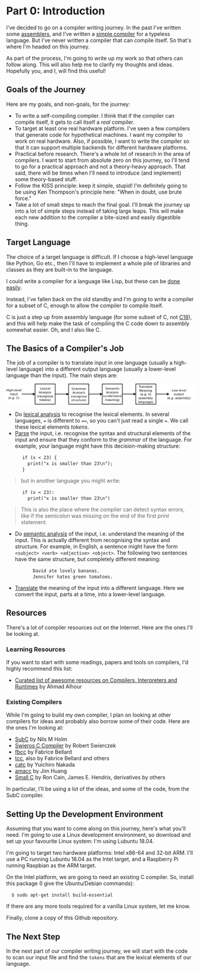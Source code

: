 # Part 0: Introduction

I've decided to go on a compiler writing journey. In the past I've written some
[assemblers](https://github.com/DoctorWkt/pdp7-unix/blob/master/tools/as7), and
I've written a [simple compiler](https://github.com/DoctorWkt/h-compiler)
for a typeless language. But I've never written a compiler that can compile
itself. So that's where I'm headed on this journey.

As part of the process, I'm going to write up my work so that others can
follow along. This will also help me to clarify my thoughts and ideas.
Hopefully you, and I, will find this useful!

## Goals of the Journey

Here are my goals, and non-goals, for the journey:

 + To write a self-compiling compiler. I think that if the compiler can
   compile itself, it gets to call itself a *real* compiler.
 + To target at least one real hardware platform. I've seen a few compilers
   that generate code for hypothetical machines. I want my compiler to
   work on real hardware. Also, if possible, I want to write the compiler
   so that it can support multiple backends for different hardware platforms.
 + Practical before research. There's a whole lot of research in the area of
   compilers. I want to start from absolute zero on this journey, so I'll
   tend to go for a practical approach and not a theory-heavy approach. That
   said, there will be times when I'll need to introduce (and implement) some
   theory-based stuff.
 + Follow the KISS principle: keep it simple, stupid! I'm definitely going to
   be using Ken Thompson's principle here: "When in doubt, use brute force."
 + Take a lot of small steps to reach the final goal. I'll break the journey
   up into a lot of simple steps instead of taking large leaps. This will
   make each new addition to the compiler a bite-sized and easily digestible
   thing.

## Target Language

The choice of a target language is difficult. If I choose a high-level
language like Python, Go etc., then I'll have to implement a whole pile
of libraries and classes as they are built-in to the language.

I could write a compiler for a language like Lisp, but these can be
[done easily](ftp://publications.ai.mit.edu/ai-publications/pdf/AIM-039.pdf).

Instead, I've fallen back on the old standby and I'm going to write a
compiler for a subset of C, enough to allow the compiler to compile
itself.

C is just a step up from assembly language (for some subset of C, not
[C18](https://en.wikipedia.org/wiki/C18_(C_standard_revision))), and this
will help make the task of compiling the C code down to assembly somewhat
easier. Oh, and I also like C.

## The Basics of a Compiler's Job

The job of a compiler is to translate input in one language (usually
a high-level language) into a different output language (usually a
lower-level language than the input). The main steps are:

![](Figs/parsing_steps.png)

 + Do [lexical analysis](https://en.wikipedia.org/wiki/Lexical_analysis)
to recognise the lexical elements. In several languages, `=` is different
to `==`, so you can't just read a single `=`. We call these lexical
elements *tokens*.
 + [Parse](https://en.wikipedia.org/wiki/Parsing) the input, i.e. recognise
the syntax and structural elements of the input and ensure that they
conform to the *grammar* of the language. For example, your language
might have this decision-making
structure:

```
      if (x < 23) {
        print("x is smaller than 23\n");
      }
```

> but in another language you might write:

```
      if (x < 23):
        print("x is smaller than 23\n")
```

> This is also the place where the compiler can detect syntax errors, like if
the semicolon was missing on the end of the first *print* statement.

 + Do [semantic analysis](https://en.wikipedia.org/wiki/Semantic_analysis_(compilers))
   of the input, i.e. understand the meaning of the input. This is actually different
   from recognising the syntax and structure. For example, in English, a
   sentence might have the form `<subject> <verb> <adjective> <object>`.
   The following two sentences have the same structure, but completely
   different meaning:

```
          David ate lovely bananas.
          Jennifer hates green tomatoes.
```

 + [Translate](https://en.wikipedia.org/wiki/Code_generation_(compiler))
   the meaning of the input into a different language. Here we
   convert the input, parts at a time, into a lower-level language.
  
## Resources

There's a lot of compiler resources out on the Internet. Here are the ones
I'll be looking at.

### Learning Resources

If you want to start with some readings, papers and tools on compilers,
I'd highly recommend this list:

  + [Curated list of awesome resources on Compilers, Interpreters and Runtimes](https://github.com/aalhour/awesome-compilers) by Ahmad Alhour

### Existing Compilers

While I'm going to build my own compiler, I plan on looking at other compilers
for ideas and probably also borrow some of their code. Here are the ones
I'm looking at:

  + [SubC](http://www.t3x.org/subc/) by Nils M Holm
  + [Swieros C Compiler](https://github.com/rswier/swieros/blob/master/root/bin/c.c) by Robert Swierczek
  + [fbcc](https://github.com/DoctorWkt/fbcc) by Fabrice Bellard
  + [tcc](https://bellard.org/tcc/), also by Fabrice Bellard and others
  + [catc](https://github.com/yui0/catc) by Yuichiro Nakada
  + [amacc](https://github.com/jserv/amacc) by Jim Huang
  + [Small C](https://en.wikipedia.org/wiki/Small-C) by Ron Cain,
    James E. Hendrix, derivatives by others

In particular, I'll be using a lot of the ideas, and some of the code,
from the SubC compiler.

## Setting Up the Development Environment

Assuming that you want to come along on this journey, here's what you'll
need. I'm going to use a Linux development environment, so download and
set up your favourite Linux system: I'm using Lubuntu 18.04.

I'm going to target two hardware platforms: Intel x86-64 and 32-bit ARM.
I'll use a PC running Lubuntu 18.04 as the Intel target, and a Raspberry
Pi running Raspbian as the ARM target.

On the Intel platform, we are going to need an existing C compiler.
So, install this package (I give the Ubuntu/Debian commands):

```
  $ sudo apt-get install build-essential
```

If there are any more tools required for a vanilla Linux
system, let me know.

Finally, clone a copy of this Github repository.

## The Next Step

In the next part of our compiler writing journey, we will start with
the code to scan our input file and find the `tokens` that are the
lexical elements of our language.
